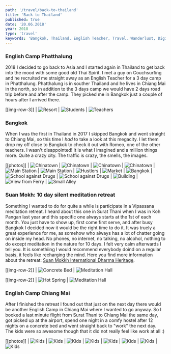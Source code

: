 ```yaml
---
path: '/travel/back-to-thailand'
title: 'Back to Thailand'
published: true
date: '20.06.2018'
year: 2018
type: 'travel'
keywords: 'Bangkok, Thailand, English Teacher, Travel, Wanderlust, Digital Nomad, Expat'
---
```


### English Camp Phatthalung

2018 I decided to go back to Asia and I started again in Thailand to get back into the mood with some good old Thai Spirit. I met a guy on Couchsurfing and he recruited me straight away as an English Teacher for a 3 day camp in Phatthalung. Phatthalung is in souther Thailand and he lives in Chiang Mai in the north, so in addition to the 3 days camp we would have 2 days road trip before and after the camp. They picked me in Bangkok just a couple of hours after I arrived there.

[[img-row-3]]
| ![Resort](photos/cc1.jpg "Resort")
| ![Students](photos/cc2.jpg "Students")
| ![Teachers](photos/cc3.jpg "Teachers")

### Bangkok

When I was the first in Thailand in 2017 I skipped Bangkok and went straight to Chiang Mai, so this time I _had_ to take a look at this megacity. I let them drop my off close to Bangkok to check it out with Romeo, one of the other teachers. I wasn't disappointed! It is what I imagined and a million things more. Quite a crazy city. The traffic is crazy, the smells, the images.

[[photos]]
| ![Chinatown](photos/bk4.jpg "Chinatown")
| ![Chinatown](photos/bk17.jpg "Chinatown")
| ![Chinatown](photos/bk3.jpg "Chinatown")
| ![Chinatown](photos/bk5.jpg "Chinatown")
| ![Main Station](photos/bk6.jpg "Main Station")
| ![Main Station](photos/bk7.jpg "Main Station")
| ![Hustlers](photos/bk8.jpg "Hustlers")
| ![Market](photos/bk9.jpg "Market")
| ![Bangkok](photos/bk10.jpg "Bangkok")
| ![School against Drugs](photos/bk11.jpg "School against Drugs")
| ![School against Drugs](photos/bk12.jpg "School against Drugs")
| ![Building](photos/bk13.jpg "Building")
| ![View from Ferry](photos/bk14.jpg "View from Ferry")
| ![Small Alley](photos/bk15.jpg "Small Alley")

### Suan Mokh: 10 day silent meditation retreat

Something I wanted to do for quite a while is participate in a Vipassana meditation retreat. I heard about this one in Surat Thani when I was in Koh Pangan last year and this specific one always starts at the 1st of each month. You just have to show up, first come first serve, and after busy Bangkok I decided now it would be the right time to do it. It was truely a great experience for me, as somehow who always has a lot of chatter going on inside my head. No phones, no internet, no talking, no alcohol, nothing to do except meditation in the nature for 10 days. I felt very calm afterwards I tell you. It is somethiing I would recommend everybody doind on a regular basis, it feels like recharging the mind. Here you find more information about the retreat: [Suan Mokkh International Dharma Heritage](http://www.suanmokkh-idh.org/).

[[img-row-2]]
| ![Concrete Bed](photos/sm1.jpg "Concrete Bed")
| ![Meditation Hall](photos/sm3.jpg "Meditation Hall")

[[img-row-2]]
| ![Hot Spring](photos/sm2.jpg "Hot Spring")
| ![Meditation Hall](photos/sm4.jpg "Meditation Hall")

### English Camp Chiang Mai

After I finished the retreat I found out that just on the next day there would be another English Camp in Chiang Mai where I wanted to go anyway. So I booked a last minute flight from Surat Thani to Chiang Mai the same day, got picked up at the airport, spend one night in a comfy hostel after 12 nights on a concrete bed and went straight back to "work" the next day.
The kids were so awesome though that it did not really feel like work at all :)

[[photos]]
| ![Kids](photos/ec1.jpg "English Students")
| ![Kids](photos/ec2.jpg "English Students")
| ![Kids](photos/ec3.jpg "English Students")
| ![Kids](photos/ec4.jpg "English Students")
| ![Kids](photos/ec5.jpg "English Students")
| ![Kids](photos/ec6.jpg "English Students")
| ![Kids](photos/ec7.jpg "English Students")
| ![Kids](photos/ec9.jpg "English Students")
